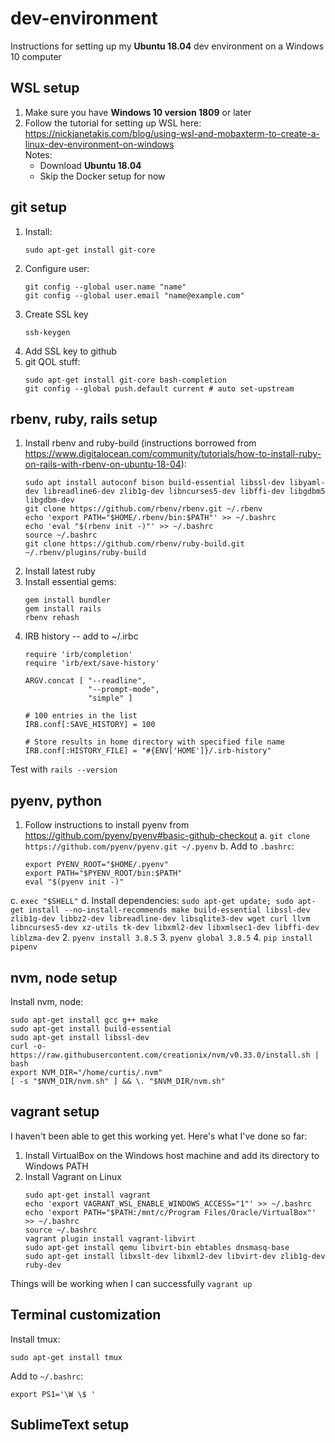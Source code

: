 # dev-environment

Instructions for setting up my **Ubuntu 18.04** dev environment on a Windows 10 computer

## WSL setup

1. Make sure you have **Windows 10 version 1809** or later
2. Follow the tutorial for setting up WSL here:  
   https://nickjanetakis.com/blog/using-wsl-and-mobaxterm-to-create-a-linux-dev-environment-on-windows  
   Notes:
   - Download **Ubuntu 18.04**
   - Skip the Docker setup for now

## git setup

1. Install:  
   ```
   sudo apt-get install git-core
   ```
2. Configure user:  
   ```
   git config --global user.name "name"
   git config --global user.email "name@example.com"
   ```
3. Create SSL key  
   ```
   ssh-keygen
   ```
4. Add SSL key to github
5. git QOL stuff:
   ```
   sudo apt-get install git-core bash-completion
   git config --global push.default current # auto set-upstream
   ```

## rbenv, ruby, rails setup

1. Install rbenv and ruby-build (instructions borrowed from https://www.digitalocean.com/community/tutorials/how-to-install-ruby-on-rails-with-rbenv-on-ubuntu-18-04):  
   ```
   sudo apt install autoconf bison build-essential libssl-dev libyaml-dev libreadline6-dev zlib1g-dev libncurses5-dev libffi-dev libgdbm5 libgdbm-dev
   git clone https://github.com/rbenv/rbenv.git ~/.rbenv
   echo 'export PATH="$HOME/.rbenv/bin:$PATH"' >> ~/.bashrc
   echo 'eval "$(rbenv init -)"' >> ~/.bashrc
   source ~/.bashrc
   git clone https://github.com/rbenv/ruby-build.git ~/.rbenv/plugins/ruby-build
   ```
2. Install latest ruby
3. Install essential gems:
   ```
   gem install bundler
   gem install rails
   rbenv rehash
   ```
4. IRB history -- add to ~/.irbc
   ```
   require 'irb/completion'
   require 'irb/ext/save-history'

   ARGV.concat [ "--readline",
                 "--prompt-mode",
                 "simple" ]

   # 100 entries in the list
   IRB.conf[:SAVE_HISTORY] = 100

   # Store results in home directory with specified file name
   IRB.conf[:HISTORY_FILE] = "#{ENV['HOME']}/.irb-history"
   ```

Test with `rails --version`

## pyenv, python

1. Follow instructions to install pyenv from https://github.com/pyenv/pyenv#basic-github-checkout
  a. `git clone https://github.com/pyenv/pyenv.git ~/.pyenv`
  b. Add to `.bashrc`:
     ```
     export PYENV_ROOT="$HOME/.pyenv"
     export PATH="$PYENV_ROOT/bin:$PATH"
     eval "$(pyenv init -)"
     ```
  c. `exec "$SHELL"`
  d. Install dependencies: `sudo apt-get update; sudo apt-get install --no-install-recommends make build-essential libssl-dev zlib1g-dev libbz2-dev libreadline-dev libsqlite3-dev wget curl llvm libncurses5-dev xz-utils tk-dev libxml2-dev libxmlsec1-dev libffi-dev liblzma-dev`
2. `pyenv install 3.8.5`
3. `pyenv global 3.8.5`
4. `pip install pipenv`

## nvm, node setup

Install nvm, node:
```
sudo apt-get install gcc g++ make
sudo apt-get install build-essential
sudo apt-get install libssl-dev
curl -o- https://raw.githubusercontent.com/creationix/nvm/v0.33.0/install.sh | bash
export NVM_DIR="/home/curtis/.nvm"
[ -s "$NVM_DIR/nvm.sh" ] && \. "$NVM_DIR/nvm.sh"
```

## vagrant setup

I haven't been able to get this working yet. Here's what I've done so far:

1. Install VirtualBox on the Windows host machine and add its directory to Windows PATH
2. Install Vagrant on Linux
   ```
   sudo apt-get install vagrant
   echo 'export VAGRANT_WSL_ENABLE_WINDOWS_ACCESS="1"' >> ~/.bashrc
   echo 'export PATH="$PATH:/mnt/c/Program Files/Oracle/VirtualBox"' >> ~/.bashrc
   source ~/.bashrc
   vagrant plugin install vagrant-libvirt
   sudo apt-get install qemu libvirt-bin ebtables dnsmasq-base
   sudo apt-get install libxslt-dev libxml2-dev libvirt-dev zlib1g-dev ruby-dev
   ```
   
Things will be working when I can successfully `vagrant up`

## Terminal customization

Install tmux:
```
sudo apt-get install tmux
```

Add to `~/.bashrc`:
```
export PS1='\W \$ '
```

## SublimeText setup


